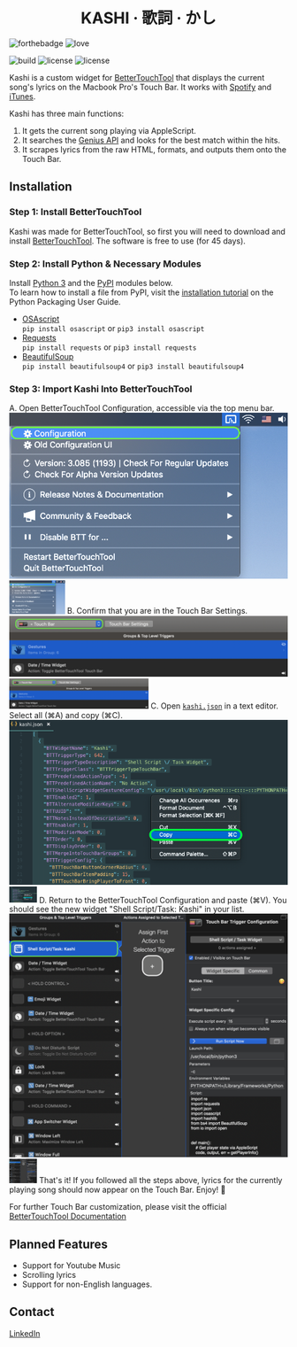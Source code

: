 
<h1 align="center">KASHI · 歌詞 · かし</h1>

![forthebadge](https://forthebadge.com/images/badges/made-with-python.svg)
![love](http://forthebadge.com/images/badges/built-with-love.svg)

![build](https://img.shields.io/badge/build-passing-brightgreen.svg?style=for-the-badge)  ![license](https://img.shields.io/badge/license-GPLv3-blue.svg?style=for-the-badge) ![license](https://img.shields.io/badge/PRs-welcome-yellow.svg?style=for-the-badge)

Kashi is a custom widget for [BetterTouchTool](https://folivora.ai/) that displays the current song's lyrics on the Macbook Pro's Touch Bar. It works with [Spotify](https://www.spotify.com/us/download/other/) and [iTunes](https://www.apple.com/itunes/download/).

Kashi has three main functions:
1. It gets the current song playing via AppleScript.
2. It searches the [Genius API](https://docs.genius.com/) and looks for the best match within the hits.
3. It scrapes lyrics from the raw HTML, formats, and outputs them onto the Touch Bar.

## Installation

### Step 1: Install BetterTouchTool

Kashi was made for BetterTouchTool, so first you will need to download and install [BetterTouchTool](https://folivora.ai/). The software is free to use (for 45 days).

### Step 2: Install Python & Necessary Modules

Install [Python 3](https://www.python.org/downloads/release/python-371/) and the [PyPI](https://pypi.org/) modules below.<br>
To learn how to install a file from PyPI, visit the [installation tutorial](https://packaging.python.org/tutorials/installing-packages/#installing-from-pypi) on the Python Packaging User Guide.

  - [OSAscript](https://pypi.org/project/osascript/)<br>
  `pip install osascript` or `pip3 install osascript`
  - [Requests](https://pypi.org/project/requests/)<br>
  `pip install requests` or `pip3 install requests`
  - [BeautifulSoup](https://pypi.org/project/beautifulsoup4/)<br>
  `pip install beautifulsoup4` or `pip3 install beautifulsoup4`
  
### Step 3: Import Kashi Into BetterTouchTool

A. Open BetterTouchTool Configuration, accessible via the top menu bar.
![Open BTT Configuration](/screens/1.png)
<img src="screens/1.png" alt="Open BTT Configuration" style="max-width:20%;">
B. Confirm that you are in the Touch Bar Settings.
![Touch Bar Settings](/screens/2.png)
<img src="screens/2.png" alt="Touch Bar Settings" style="max-width:50%;">
C. Open [`kashi.json`](/kashi.json) in a text editor. Select all (⌘A) and copy (⌘C).
![Select / Copy JSON](/screens/3.png)
<img src="screens/3.png" alt="Select / Copy JSON" style="max-width:10%;">
D. Return to the BetterTouchTool Configuration and paste (⌘V). You should see the new widget "Shell Script/Task: Kashi" in your list.
![Paste JSON Into BTT Configuration Window](/screens/4.png)
<img src="screens/4.png" alt="Paste JSON Into BTT Configuration Window" style="max-width:10%;">
That's it! If you followed all the steps above, lyrics for the currently playing song should now appear on the Touch Bar. Enjoy! 🎉

For further Touch Bar customization, please visit the official [BetterTouchTool Documentation](https://docs.bettertouchtool.net/docs/402_touch_bar_basics.html)

## Planned Features
  - Support for Youtube Music
  - Scrolling lyrics
  - Support for non-English languages.

## Contact

[LinkedIn](https://www.linkedin.com/in/hojim)
